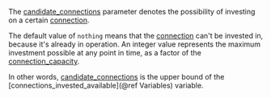The [candidate\_connections](@ref) parameter denotes the possibility of investing on a certain [connection](@ref).

The default value of `nothing` means that the [connection](@ref) can't be invested in, because it's already in operation. 
An integer value represents the maximum investment possible at any point in time, as a factor of the [connection\_capacity](@ref).

In other words, [candidate\_connections](@ref) is the upper bound of the [connections\_invested\_available](@ref Variables) variable.
